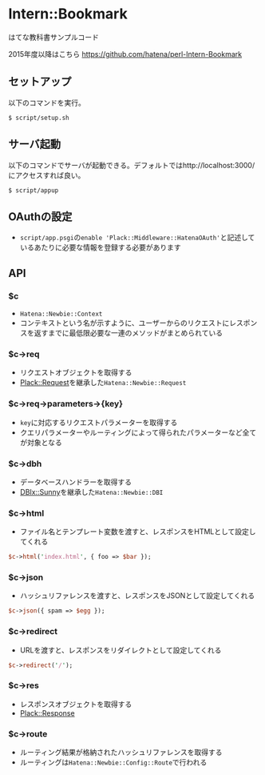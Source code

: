 # Intern::Bookmark

はてな教科書サンプルコード

2015年度以降はこちら https://github.com/hatena/perl-Intern-Bookmark

## セットアップ
以下のコマンドを実行。
```
$ script/setup.sh
```

## サーバ起動
以下のコマンドでサーバが起動できる。デフォルトではhttp://localhost:3000/ にアクセスすれば良い。
```
$ script/appup
```

## OAuthの設定
- `script/app.psgi`の`enable 'Plack::Middleware::HatenaOAuth'`と記述しているあたりに必要な情報を登録する必要があります

## API

### $c
- `Hatena::Newbie::Context`
- コンテキストという名が示すように、ユーザーからのリクエストにレスポンスを返すまでに最低限必要な一連のメソッドがまとめられている

### $c->req
- リクエストオブジェクトを取得する
- [Plack::Request](http://search.cpan.org/~miyagawa/Plack/lib/Plack/Request.pm)を継承した`Hatena::Newbie::Request`

### $c->req->parameters->{key}
- `key`に対応するリクエストパラメーターを取得する
- クエリパラメーターやルーティングによって得られたパラメーターなど全てが対象となる

### $c->dbh
- データベースハンドラーを取得する
- [DBIx::Sunny](http://search.cpan.org/~kazeburo/DBIx-Sunny-0.22/lib/DBIx/Sunny.pm)を継承した`Hatena::Newbie::DBI`

### $c->html
- ファイル名とテンプレート変数を渡すと、レスポンスをHTMLとして設定してくれる
```perl
$c->html('index.html', { foo => $bar });
```

### $c->json
- ハッシュリファレンスを渡すと、レスポンスをJSONとして設定してくれる
```perl
$c->json({ spam => $egg });
```

### $c->redirect
- URLを渡すと、レスポンスをリダイレクトとして設定してくれる
```perl
$c->redirect('/');
```

### $c->res
- レスポンスオブジェクトを取得する
- [Plack::Response](http://search.cpan.org/~miyagawa/Plack-1.0030/lib/Plack/Response.pm)

### $c->route
- ルーティング結果が格納されたハッシュリファレンスを取得する
- ルーティングは`Hatena::Newbie::Config::Route`で行われる
